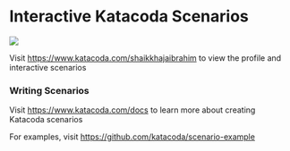# Interactive Katacoda Scenarios

[![](http://shields.katacoda.com/katacoda/shaikkhajaibrahim/count.svg)](https://www.katacoda.com/shaikkhajaibrahim "Get your profile on Katacoda.com")

Visit https://www.katacoda.com/shaikkhajaibrahim to view the profile and interactive scenarios

### Writing Scenarios
Visit https://www.katacoda.com/docs to learn more about creating Katacoda scenarios

For examples, visit https://github.com/katacoda/scenario-example
